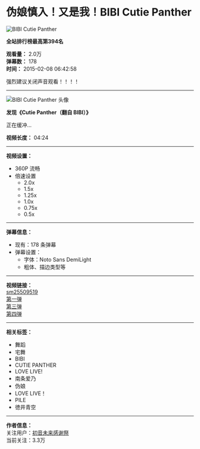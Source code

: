 # 伪娘慎入！又是我！BIBI Cutie Panther

![BIBI Cutie Panther](//i2.hdslb.com/bfs/archive/9a8ecc226c58a82b9ae73ff7b0996b334970842a.jpg@100w_100h_1c.webp)

**全站排行榜最高第394名**

**观看量：** 2.0万  
**弹幕数：** 178  
**时间：** 2015-02-08 06:42:58  

强烈建议关闭声音观看！！！！

---

![BIBI Cutie Panther 头像](//i2.hdslb.com/bfs/face/c0ac4bacfbeec768e8bf05404c7409a7de865ccf.jpg@96w.webp)  

**发现《Cutie Panther（翻自 BIBI）》**  

正在缓冲...

**视频长度：** 04:24  

---

**视频设置：**

- 360P 流畅
- 倍速设置
  - 2.0x
  - 1.5x
  - 1.25x
  - 1.0x
  - 0.75x
  - 0.5x

---

**弹幕信息：**

- 现有：178 条弹幕
- 弹幕设置：
  - 字体：Noto Sans DemiLight
  - 粗体、描边类型等

---

**视频链接：**  
[sm25509519](//acg.tv/sm25509519)  
[第一弹](//www.bilibili.com/video/av1964150/?spm_id_from=333.788.video.desc.click)  
[第三弹](//www.bilibili.com/video/av1976173/?spm_id_from=333.788.video.desc.click)  
[第四弹](//www.bilibili.com/video/av1985297/?spm_id_from=333.788.video.desc.click)  

---

**相关标签：**
- 舞蹈
- 宅舞
- BIBI
- CUTIE PANTHER
- LOVE LIVE!
- 南条爱乃
- 伪娘
- LOVE LIVE！
- PILE
- 徳井青空

---

**作者信息：**  
关注用户：[初音未来感谢祭](https://space.bilibili.com/2722268)  
当前关注：3.3万